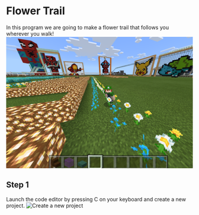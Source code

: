 

# Flower Trail
In this program we are going to make a flower trail that follows you wherever you walk!
![Flower trail](/Assets/Minecraft/Flower%20Trail/Flower%20Trail%20Example.png)

## Step 1
Launch the code editor by pressing C on your keyboard and create a new project.
![Create a new project](New%20Project)